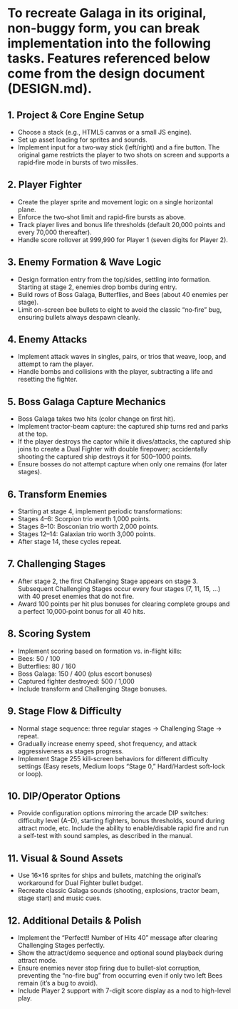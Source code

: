 # To recreate Galaga in its original, non-buggy form, you can break implementation into the following tasks. Features referenced below come from the design document (DESIGN.md).

## 1. Project & Core Engine Setup
- Choose a stack (e.g., HTML5 canvas or a small JS engine).
- Set up asset loading for sprites and sounds.
- Implement input for a two‑way stick (left/right) and a fire button. The original game restricts the player to two shots on screen and supports a rapid‑fire mode in bursts of two missiles.

## 2. Player Fighter
- Create the player sprite and movement logic on a single horizontal plane.
- Enforce the two‑shot limit and rapid-fire bursts as above.
- Track player lives and bonus life thresholds (default 20,000 points and every 70,000 thereafter).
- Handle score rollover at 999,990 for Player 1 (seven digits for Player 2).

## 3. Enemy Formation & Wave Logic
- Design formation entry from the top/sides, settling into formation. Starting at stage 2, enemies drop bombs during entry.
- Build rows of Boss Galaga, Butterflies, and Bees (about 40 enemies per stage).
- Limit on-screen bee bullets to eight to avoid the classic “no‑fire” bug, ensuring bullets always despawn cleanly.

## 4. Enemy Attacks
- Implement attack waves in singles, pairs, or trios that weave, loop, and attempt to ram the player.
- Handle bombs and collisions with the player, subtracting a life and resetting the fighter.

## 5. Boss Galaga Capture Mechanics
- Boss Galaga takes two hits (color change on first hit).
- Implement tractor-beam capture: the captured ship turns red and parks at the top.
- If the player destroys the captor while it dives/attacks, the captured ship joins to create a Dual Fighter with double firepower; accidentally shooting the captured ship destroys it for 500–1000 points.
- Ensure bosses do not attempt capture when only one remains (for later stages).

## 6. Transform Enemies
- Starting at stage 4, implement periodic transformations:
- Stages 4–6: Scorpion trio worth 1,000 points.
- Stages 8–10: Bosconian trio worth 2,000 points.
- Stages 12–14: Galaxian trio worth 3,000 points.
- After stage 14, these cycles repeat.

## 7. Challenging Stages
- After stage 2, the first Challenging Stage appears on stage 3. Subsequent Challenging Stages occur every four stages (7, 11, 15, …) with 40 preset enemies that do not fire.
- Award 100 points per hit plus bonuses for clearing complete groups and a perfect 10,000‑point bonus for all 40 hits.

## 8. Scoring System
- Implement scoring based on formation vs. in-flight kills:
- Bees: 50 / 100
- Butterflies: 80 / 160
- Boss Galaga: 150 / 400 (plus escort bonuses)
- Captured fighter destroyed: 500 / 1,000
- Include transform and Challenging Stage bonuses.

## 9. Stage Flow & Difficulty
- Normal stage sequence: three regular stages → Challenging Stage → repeat.
- Gradually increase enemy speed, shot frequency, and attack aggressiveness as stages progress.
- Implement Stage 255 kill-screen behaviors for different difficulty settings (Easy resets, Medium loops “Stage 0,” Hard/Hardest soft-lock or loop).

## 10. DIP/Operator Options
- Provide configuration options mirroring the arcade DIP switches: difficulty level (A–D), starting fighters, bonus thresholds, sound during attract mode, etc. Include the ability to enable/disable rapid fire and run a self-test with sound samples, as described in the manual.

## 11. Visual & Sound Assets
- Use 16×16 sprites for ships and bullets, matching the original’s workaround for Dual Fighter bullet budget.
- Recreate classic Galaga sounds (shooting, explosions, tractor beam, stage start) and music cues.

## 12. Additional Details & Polish
- Implement the “Perfect!! Number of Hits 40” message after clearing Challenging Stages perfectly.
- Show the attract/demo sequence and optional sound playback during attract mode.
- Ensure enemies never stop firing due to bullet-slot corruption, preventing the “no-fire bug” from occurring even if only two left Bees remain (it’s a bug to avoid).
- Include Player 2 support with 7-digit score display as a nod to high-level play.
